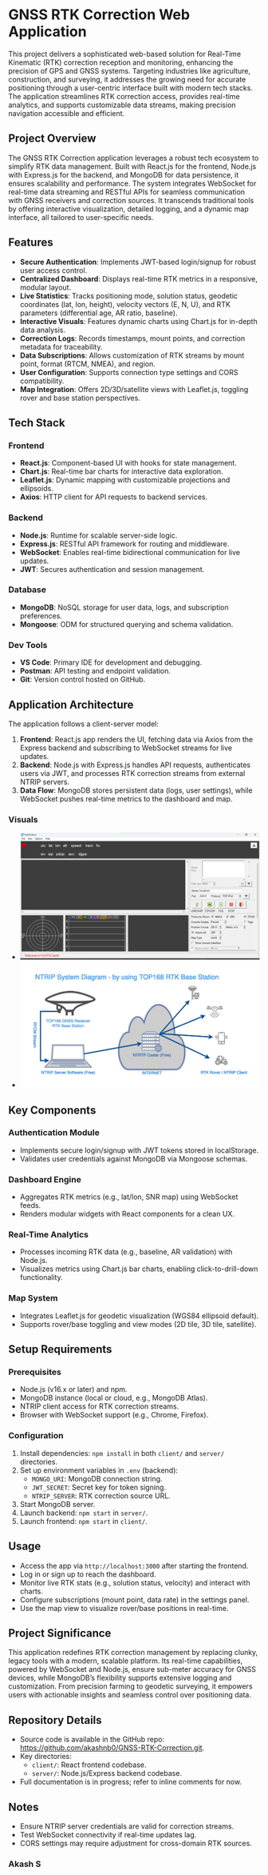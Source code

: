# GNSS RTK Correction Web Application

This project delivers a sophisticated web-based solution for Real-Time Kinematic (RTK) correction reception and monitoring, enhancing the precision of GPS and GNSS systems. Targeting industries like agriculture, construction, and surveying, it addresses the growing need for accurate positioning through a user-centric interface built with modern tech stacks. The application streamlines RTK correction access, provides real-time analytics, and supports customizable data streams, making precision navigation accessible and efficient.

## Project Overview

The GNSS RTK Correction application leverages a robust tech ecosystem to simplify RTK data management. Built with React.js for the frontend, Node.js with Express.js for the backend, and MongoDB for data persistence, it ensures scalability and performance. The system integrates WebSocket for real-time data streaming and RESTful APIs for seamless communication with GNSS receivers and correction sources. It transcends traditional tools by offering interactive visualization, detailed logging, and a dynamic map interface, all tailored to user-specific needs.

## Features

- **Secure Authentication**: Implements JWT-based login/signup for robust user access control.
- **Centralized Dashboard**: Displays real-time RTK metrics in a responsive, modular layout.
- **Live Statistics**: Tracks positioning mode, solution status, geodetic coordinates (lat, lon, height), velocity vectors (E, N, U), and RTK parameters (differential age, AR ratio, baseline).
- **Interactive Visuals**: Features dynamic charts using Chart.js for in-depth data analysis.
- **Correction Logs**: Records timestamps, mount points, and correction metadata for traceability.
- **Data Subscriptions**: Allows customization of RTK streams by mount point, format (RTCM, NMEA), and region.
- **User Configuration**: Supports connection type settings and CORS compatibility.
- **Map Integration**: Offers 2D/3D/satellite views with Leaflet.js, toggling rover and base station perspectives.

## Tech Stack

### Frontend
- **React.js**: Component-based UI with hooks for state management.
- **Chart.js**: Real-time bar charts for interactive data exploration.
- **Leaflet.js**: Dynamic mapping with customizable projections and ellipsoids.
- **Axios**: HTTP client for API requests to backend services.

### Backend
- **Node.js**: Runtime for scalable server-side logic.
- **Express.js**: RESTful API framework for routing and middleware.
- **WebSocket**: Enables real-time bidirectional communication for live updates.
- **JWT**: Secures authentication and session management.

### Database
- **MongoDB**: NoSQL storage for user data, logs, and subscription preferences.
- **Mongoose**: ODM for structured querying and schema validation.

### Dev Tools
- **VS Code**: Primary IDE for development and debugging.
- **Postman**: API testing and endpoint validation.
- **Git**: Version control hosted on GitHub.

## Application Architecture

The application follows a client-server model:
1. **Frontend**: React.js app renders the UI, fetching data via Axios from the Express backend and subscribing to WebSocket streams for live updates.
2. **Backend**: Node.js with Express.js handles API requests, authenticates users via JWT, and processes RTK correction streams from external NTRIP servers.
3. **Data Flow**: MongoDB stores persistent data (logs, user settings), while WebSocket pushes real-time metrics to the dashboard and map.

### Visuals
- ![Output](screenshots/navi1.jpg)
- ![Output](screenshots/navi2.jpg)

## Key Components

### Authentication Module
- Implements secure login/signup with JWT tokens stored in localStorage.
- Validates user credentials against MongoDB via Mongoose schemas.

### Dashboard Engine
- Aggregates RTK metrics (e.g., lat/lon, SNR map) using WebSocket feeds.
- Renders modular widgets with React components for a clean UX.

### Real-Time Analytics
- Processes incoming RTK data (e.g., baseline, AR validation) with Node.js.
- Visualizes metrics using Chart.js bar charts, enabling click-to-drill-down functionality.

### Map System
- Integrates Leaflet.js for geodetic visualization (WGS84 ellipsoid default).
- Supports rover/base toggling and view modes (2D tile, 3D tile, satellite).

## Setup Requirements

### Prerequisites
- Node.js (v16.x or later) and npm.
- MongoDB instance (local or cloud, e.g., MongoDB Atlas).
- NTRIP client access for RTK correction streams.
- Browser with WebSocket support (e.g., Chrome, Firefox).

### Configuration
1. Install dependencies: `npm install` in both `client/` and `server/` directories.
2. Set up environment variables in `.env` (backend):
   - `MONGO_URI`: MongoDB connection string.
   - `JWT_SECRET`: Secret key for token signing.
   - `NTRIP_SERVER`: RTK correction source URL.
3. Start MongoDB server.
4. Launch backend: `npm start` in `server/`.
5. Launch frontend: `npm start` in `client/`.

## Usage

- Access the app via `http://localhost:3000` after starting the frontend.
- Log in or sign up to reach the dashboard.
- Monitor live RTK stats (e.g., solution status, velocity) and interact with charts.
- Configure subscriptions (mount point, data rate) in the settings panel.
- Use the map view to visualize rover/base positions in real-time.

## Project Significance

This application redefines RTK correction management by replacing clunky, legacy tools with a modern, scalable platform. Its real-time capabilities, powered by WebSocket and Node.js, ensure sub-meter accuracy for GNSS devices, while MongoDB’s flexibility supports extensive logging and customization. From precision farming to geodetic surveying, it empowers users with actionable insights and seamless control over positioning data.

## Repository Details

- Source code is available in the GitHub repo: https://github.com/akashnb0/GNSS-RTK-Correction.git.
- Key directories:
  - `client/`: React frontend codebase.
  - `server/`: Node.js/Express backend codebase.
- Full documentation is in progress; refer to inline comments for now.

## Notes

- Ensure NTRIP server credentials are valid for correction streams.
- Test WebSocket connectivity if real-time updates lag.
- CORS settings may require adjustment for cross-domain RTK sources.


### Akash S
